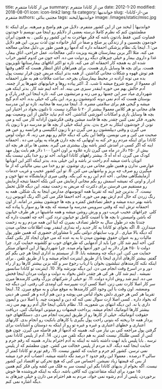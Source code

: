 title: من از کانادا متنفرم
summary: من از کانادا متنفرم
date: 2012-1-20
modified: 2018-08-01
icon:  icon-link2
lang: fa
category: خواندنیها
slug: من-از-کانادا-متنفرم
authors: مجتبی بنائی
tags: خواندنیها,لبخند
image: /images/static/misc.jpg

s: خواندنیها | لبخند   من از این کشور متنفرم. دلایل من هم واضح و مبرهنه. برای اینکه مطمئنتون کنم که نظرم کاملا درسته بعضی از دلایلم رو اینجا می نویسم تا خودتون قضاوت کنین. فقط یادتون باشه که فکر مهاجرت به این کشور رو نکنین . به همون ایران خودمون بچسبین و از زندگی پر صلح و صفا در کنار خانواده تون لذت ببرین. این هم دلایل من:  1. اینجا یک نظام پزشکی احمقانه داره که آدمها رو همین طور بی دلیل مجانی معالجه می کنه. مثلا اگر برین بیمارستان هزینه ویزیت دکتر، معالجات، عمل جراحی، اتاق بیمار، غذا و داروی بیمار و خیلی چیزهای دیگه رو دولت می ده. آخه جون من کدوم کشور خراب شده ای یه همچه کار احمقانه ای می کنه. تازه تو اکثر اتاقهای بیمارستانها تلویزیون هست. برای بچه ها وسایل بازی هست. برای همراهان اتاق انتظار هست که گاهی وقتها هم توش قهوه و شکلات مجانی گذاشتن. از همه بدتر اینکه مریض چون قرار نیست پول بده می تونه آزادنه در محیط بیمارستان بچرخه. ساعت ملاقات هم به طرز احمقانه ای معمولا از صبح شروع میشه تا شب.      2. اکثر پیاده روها و خیابونهای شهرها پر از چمنه. آدم حالش بهم می خوره اینقدر سبزی می بینه. اَه. آخه اینم شد کار. بدتر اینکه هی شهرداری میاد سر این چمنها رو می زنه و مرتبشون می کنه. تازه اینجا این قدر پارک و بوستان هست که آدم نمی دونه کدومشون رو بره. این یکی که خیلی بده. آخه آدم گیج میشه و گیجی هم برای سلامتی مضره.      3. اینجا مدرسه ها مجانیه. تازه تو این مدرسه های مجانی تو هر کلاس معمولا بیشتر از ۲۰ تا شاگرد نیست. تا دلتون بخواد در اختیار این بچه ها وسایل بازی و امکانات آموزشی گذاشتن. آخه آدم نباید حالش از این وضعیت بهم بخوره. فکر نمی کنین چقدر بچه ها فاسد میشن وقتی فکرشون آزادانه کار می کنه و می تونن از خودشون ابتکار به خرج بدن. بدتر اینکه خیلی از بچه ها تو مدرسه دو تا زبون یاد می گیرن و وقتی دیپلمشون رو می گیرن دو تا زبون انگلیسی و فرانسه رو عین هم صحبت می کنن و می نویسن. واقعا این یکی که دیگه حالم رو بهم می زنه.      4. دولت لوس کانادا برای اینکه مردم رو خر کنه به اونهایی که بچه دارن هرماه یه پولی می ده . احمقانه اینه که اگر کسی در آمدش کمتر باشه پول بیشتری می گیره. بعضی ها برای هر بچه ای بیش از ۲۵۰ دلار در ماه می گیرن تازه علاوه بر اون اخیرا ۱۰۰ دلار هم بابت پول مهد کودک می گیرن. اَه اَه اَه      5. بیشتر راههای کانادا اتوبانه. آخه تو رو خدا یکی نیست بگه اتوبان باعث میشه آدم راحت تر باشه و این خیلی بده. بدتر اینکه اکثر این اتوبانها عوارضی ندارن و همین طور مجانی می ری توشون. تو رو خدا می بینی مالیاتی که از ما میگیرن رو صرف چه بریز و بپاشهایی می کنن.      6. تو این کشور عجیب و غریب خدمات آزمایشگاهی مجانی . آخه آدم این رو به کی بگه. وقتی میری آزمایشگاه نه تنها خون و ادرار و اونی که نمیشه اسمش رو بگم مجانی آزمایش می کنن بلکه احمقا نتیجه آزمایش رو مستقیم می فرستن برای دکترت که مریض به زحمت نیفته. این دیگه قابل تحمل نیست.      7. بدترین چیز اینه که تقریبا همه اتوبوسهای مدارس اینجا به یک شکلن. همه به رنگ زردن که حال آدم ازش بهم می خوره. آخه احمقا فکر می کنن اگه رنگ اتوبوس زرد باشه بهتر دیده میشه و خطر تصادفش کمتره و بچه ها جونشون بیشتر در امانه. از اون احمقانه ترش اینه که وقتی سرویس مدرسه وا میسته که بچه ها رو سوار یا پیاده کنه کلی  چراغهای عجیب غریب دور و ورش روشن میشه و همه ماشینها در هر طرف خیابون که باشن وامیستن تا بچه ها با امنیت کامل تو خیابون تردد کنن. آخه چه اهمیت داره که چندتا بچه در طول سال به خاطر تصادف بمیرن که اینا این همه مردم رو به زحمت میندازن.     8. اگه بخوای تو کانادا یه کار جدید راه بندازی اینقدر بهت اطلاعات مجانی میدن که دیگه بالا میاری . از وب سایتهای دولتی بگیر تا مشاورای حضوری که همین طور پول مالیات رو به عنوان حقوق بهشون میدن تا به یه عده که می خوان ایجاد کار بکنن کمک کنن. آخه اینم شد کار. چرا باید از آدمهایی که طرحهای خوب تو کلشونه حمایت کرد. چرا دولت تا ۲۵۰ هزار دلار به این جور آدمها وام میده. چرا شهرداریها از این آدمهای مبتکر حمایت می کنن. این دیگه چه وضعشه بابا.      9. از سیستم بد اداری اینجا هر چی بگم کم گفتم. بیشتر کارهای اداری اینجا یا از طریق اینترنت انجام میشه و یا از طریق تلفن . برای اینکه نکنه کارمندهای تنبلشون بخوان با ارباب رجوع سر و کله بزنن بیشتر کارها رو از راه دور و در اسرع وقت انجام می دن. این دیگه نوبرشه والا.      10. اینترنت تو کانادا سانسور نمیشه . اینم شد کار. هر کی هر چقدر دلش بخواد به دولت و دولت مردان اینجا فحش می ده. اینم شد روش اداره دولت.      11. تو خیلی از شرکتهای بزرگ وقتی کارمندها میرن سر کار اصلا کارت نمی زنن. اصلا کسی ازت نمیپرسه کی اومدی کی رفتی. این دیگه چه وضعشه. اون وقت با این وجود اکثر کارمندها به موقع میان و به موقع میرن.  12. اینجا تقریبا هر کس هر جوری دلش بخواد لباس می پوشه و دین هم آزاده و هر کسی هر دینی که بخواد داره . کسی اصلا ازت سوال نمی کنه که دین و ایمونت چیه. یا اصلا دین و ایمون داری یا نه. این دیگه انتهای بی شعوریه.      13. نظام بانکی اینجا حال آدم رو بهم می زنه. بیشتر کارها اتوماتیک انجام میشه. پرداخت قبضهات رو میتونی اتوماتیک کنی. دریافت حقوقت اتوماتیکه. خیلی از کارها رو از طریق اینترنت انجام می دی. دستگاههای خود پرداز همه جا ریخته که بتونی راحت پول بگیری یا کارهای بانکیت رو انجام بدی. کارتهای اعتباری و خطهای اعتباری و غیره و غیره تو رو از اینکه به دوستان و آشنایانت برای گرفتن پول مراجعه کنی بی نیاز می کنه. همینه که آدمها از هم فاصله می گیرن. چون هیچ کس از کسی طلبکار نیست کمتر به هم دیگه تلفن می زنن.      14. آدم از پلیس کانادا نمی ترسه . بابا پلیس باید ابهت داشته باشه نه اینکه به آدم احترام بذاره. همینه که رقم جرم و جنایت اینجا کمه دیگه. لابد مردم از پلیس خجالت می کشن. چون مطمئنم که از پلیس نمی ترسن. کشور کم جرم و جنایت که کشور نیست.         15. رقم تورم تو کانادا کمتر از سالی ۳ درصده . معمولا این رقم حدود ۲ درصد نگه داشته میشه. اعصاب آدم خرد میشه از بس که قیمتها زیاد نمیشن. احساس می کنی که هیچ تحرکی تو اقتصاد این کشور نیست.      اگه بخوام از بدیهای کانادا بگم این لیست سر به فلک می کشه ولی فکر کنم همین ۱۵ مورد برای اینکه متقاعدتون کنه کافی باشه. دیگه به اینکه فروشنده ها خوش برخوردن، پلیس از آدم رشوه نمی خواد، مردم به هم احترام می ذارن و خیلی چیزهای بد دیگه اشاره نمی کنم.